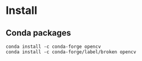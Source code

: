 Install
========


Conda packages
-------
```
conda install -c conda-forge opencv
conda install -c conda-forge/label/broken opencv
```
